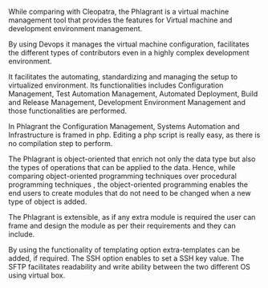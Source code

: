 While comparing with Cleopatra, the Phlagrant is a virtual machine management tool that provides the features for Virtual machine and development environment management.

By using Devops it manages the virtual machine configuration, facilitates the different types of contributors even in a highly complex development environment.

It facilitates the automating, standardizing and managing the setup to virtualized environment. Its functionalities includes Configuration Management, Test Automation Management, Automated Deployment, Build and Release Management, Development Environment Management and those functionalities are performed.

In Phlagrant the Configuration Management, Systems Automation and Infrastructure is framed in php. Editing a php script is really easy, as there is no compilation step to perform.

The Phlagrant is object-oriented that enrich not only the data type but also the types of operations that can be applied to the data. Hence, while comparing object-oriented programming techniques over procedural programming techniques , the object-oriented programming enables the end users to create modules that do not need to be changed when a new type of object is added.

The Phlagrant is extensible, as if any extra module is required the user can frame and design the module as per their requirements and they can include.

By using the functionality of templating option extra-templates can be added, if required. The SSH option enables to set a SSH key value. The SFTP facilitates readability and write ability between the two different OS using virtual box.

